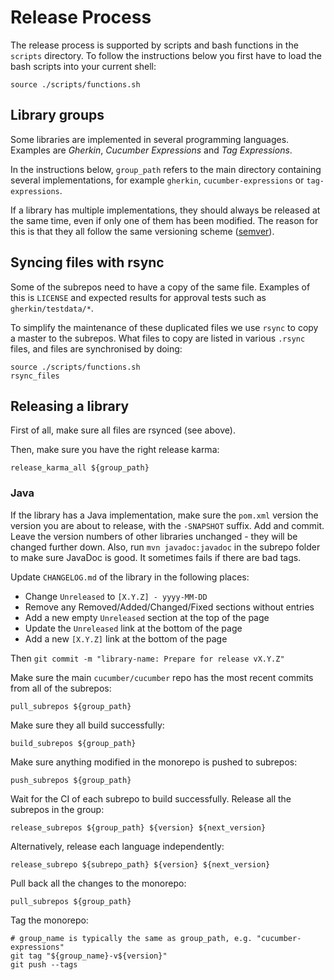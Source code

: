# Release Process

The release process is supported by scripts and bash functions in the `scripts` directory.
To follow the instructions below you first have to load the bash scripts into your
current shell:

    source ./scripts/functions.sh

## Library groups

Some libraries are implemented in several programming languages.
Examples are _Gherkin_, _Cucumber Expressions_ and _Tag Expressions_.

In the instructions below, `group_path` refers to the main directory
containing several implementations, for example `gherkin`,
`cucumber-expressions` or `tag-expressions`.

If a library has multiple implementations, they should always be released at the
same time, even if only one of them has been modified. The reason for this is
that they all follow the same versioning scheme ([semver](http://semver.org/)).

## Syncing files with rsync

Some of the subrepos need to have a copy of the same file. Examples of this is
`LICENSE` and expected results for approval tests such as `gherkin/testdata/*`.

To simplify the maintenance of these duplicated files we use `rsync` to copy a
master to the subrepos. What files to copy are listed in various `.rsync` files,
and files are synchronised by doing:

    source ./scripts/functions.sh
    rsync_files

## Releasing a library

First of all, make sure all files are rsynced (see above).

Then, make sure you have the right release karma:

    release_karma_all ${group_path}

### Java
If the library has a Java implementation, make sure the `pom.xml` version the version
you are about to release, with the `-SNAPSHOT` suffix. Add and commit. Leave the
version numbers of other libraries unchanged - they will be changed further down.
Also, run `mvn javadoc:javadoc` in the subrepo folder to make sure JavaDoc is good. It
sometimes fails if there are bad tags.

Update `CHANGELOG.md` of the library in the following places:
* Change `Unreleased` to `[X.Y.Z] - yyyy-MM-DD`
* Remove any Removed/Added/Changed/Fixed sections without entries
* Add a new empty `Unreleased` section at the top of the page
* Update the `Unreleased` link at the bottom of the page
* Add a new `[X.Y.Z]` link at the bottom of the page

Then `git commit -m "library-name: Prepare for release vX.Y.Z"`

Make sure the main `cucumber/cucumber` repo has the most recent commits from
all of the subrepos:

    pull_subrepos ${group_path}

Make sure they all build successfully:

    build_subrepos ${group_path}

Make sure anything modified in the monorepo is pushed to subrepos:

    push_subrepos ${group_path}

Wait for the CI of each subrepo to build successfully.
Release all the subrepos in the group:

    release_subrepos ${group_path} ${version} ${next_version}

Alternatively, release each language independently:

    release_subrepo ${subrepo_path} ${version} ${next_version}

Pull back all the changes to the monorepo:

    pull_subrepos ${group_path}

Tag the monorepo:

    # group_name is typically the same as group_path, e.g. "cucumber-expressions"
    git tag "${group_name}-v${version}"
    git push --tags
